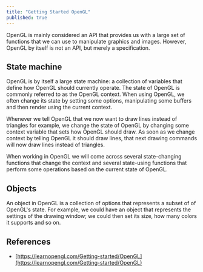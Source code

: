 ```yaml
---
title: "Getting Started OpenGL"
published: true
---
```


OpenGL is mainly considered an API that provides us with a large set of functions that we
can use to manipulate graphics and images. However, OpenGL by itself is not an API, but
merely a specification.

## State machine

OpenGL is by itself a large state machine: a collection of variables that define how
OpenGL should currently operate. The state of OpenGL is commonly referred to as the OpenGL
context. When using OpenGL, we often change its state by setting some options,
manipulating some buffers and then render using the current context.

Whenever we tell OpenGL that we now want to draw lines instead of triangles for example,
we change the state of OpenGL by changing some context variable that sets how OpenGL
should draw. As soon as we change context by telling OpenGL it should draw lines, that
next drawing commands will now draw lines instead of triangles.

When working in OpenGL we will come across several state-changing functions that change
the context and several state-using functions that perform some operations based on the
current state of OpenGL.

## Objects

An object in OpenGL is a collection of options that represents a subset of of OpenGL's
state. For example, we could have an object that represents the settings of the drawing
window; we could then set its size, how many colors it supports and so on.

## References

- [https://learnopengl.com/Getting-started/OpenGL](https://learnopengl.com/Getting-started/OpenGL)
